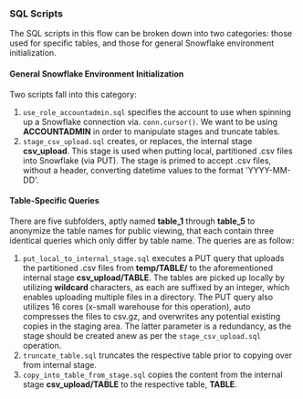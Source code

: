 ### SQL Scripts

The SQL scripts in this flow can be broken down into two categories: those used for specific tables, and those for general Snowflake environment initialization.

#### General Snowflake Environment Initialization
Two scripts fall into this category:

 1. `use_role_accountadmin.sql` specifies the account to use when spinning up a Snowflake connection via. `conn.cursor()`. We want to be using **ACCOUNTADMIN** in order to manipulate stages and truncate tables.
 2. `stage_csv_upload.sql` creates, or replaces, the internal stage **csv_upload**. This stage is used when putting local, partitioned .csv files into Snowflake (via PUT). The stage is primed to accept .csv files, without a header, converting datetime values to the format 'YYYY-MM-DD'.

#### Table-Specific Queries
There are five subfolders, aptly named **table_1** through **table_5** to anonymize the table names for public viewing, that each contain three identical queries which only differ by table name. The queries are as follow:

 1. `put_local_to_internal_stage.sql` executes a PUT query that uploads the partitioned .csv files from **temp/TABLE/** to the aforementioned internal stage **csv_upload/TABLE**. The tables are picked up locally by utilizing **wildcard** characters, as each are suffixed by an integer, which enables uploading multiple files in a directory. The PUT query also utilizes 16 cores (x-small warehouse for this operation), auto compresses the files to csv.gz, and overwrites any potential existing copies in the staging area. The latter parameter is a redundancy, as the stage should be created anew as per the `stage_csv_upload.sql` operation.
 2. `truncate_table.sql` truncates the respective table prior to copying over from internal stage.
 3. `copy_into_table_from_stage.sql` copies the content from the internal stage **csv_upload/TABLE** to the respective table, **TABLE**.
